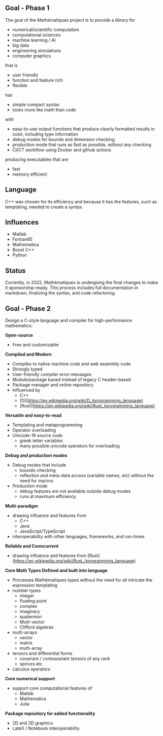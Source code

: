 ## Goal - Phase 1

The goal of the Mathématiques project is to provide a _library_ for 
* numerical/scientific computation
* computational sciences
* machine learning / AI
* big data
* engineering simulations
* computer graphics

that is
* user friendly
* function and feature rich
* flexible

has 
* simple compact syntax
* looks more like math than code

with
* easy-to-use output functions that produce clearly formatted results in color, including type information
* debug modes for bounds and dimension checking
* production mode that runs as fast as possible, without any checking
* CI/CT workflow using Docker and github actions

producing executables that are
* fast
* memory efficient

## Language

C++ was chosen for its efficiency and because it has the features, such as templating, needed to create a syntax.

## Influences

* Matlab
* Fortran95
* Mathematica
* Boost C++
* Python

## Status

Currently, in 2022, Mathématiques is undergoing the final changes to make it sponsorship-ready.  This process includes full documentation in markdown, finalizing the syntax, and code refactoring.

## Goal - Phase 2

Design a C-style language and compiler for high-performance mathematics:

**Open-source**
* Free and customizable

**Compiled and Modern**
* Compiles to native machine code and web assembly code
* Strongly typed
* User-friendly compiler error messages
* Module/package based instead of legacy C header-based
* Package manager and online repository
* Influenced by 
  * C++
  * [D](https://en.wikipedia.org/wiki/D_(programming_language)
  * [Rust](https://en.wikipedia.org/wiki/Rust_(programming_language)

**Versatile and easy-to-read**
* Templating and metaprogramming
* Operator overloading
* Unicode-16 source code 
  * greek letter variables
  * many possible unicode operators for overloading

**Debug and production modes**
* Debug modes that include 
  * bounds-checking
  * reflection and meta-data access (variable names, etc) without the need for macros
* Production mode
  * debug features are not available outside debug modes
  * runs at maximum efficiency

**Multi-paradigm**
* drawing influence and features from
  * C++
  * Java
  * JavaScript/TypeScript
* interoperability with other languages, frameworks, and run-times

**Reliable and Conncurrent**
* drawing influence and features from [Rust](https://en.wikipedia.org/wiki/Rust_(programming_language)

**Core Math Types Defined and built into language**
* Processes Mathématiques types without the need for all intricate the expression templating
* number types
  * integer
  * floating point
  * complex
  * imaginary
  * quaternion
  * Multi-vector
  * Clifford algebras
* multi-arrays
  * vector
  * matrix
  * multi-array
* tensors and differential forms
  * covariant / contravariant tensors of any rank
  * spinors etc
* calculus operators

**Core numerical support**
* support core computational features of  
  * Matlab
  * Mathematica
  * Julia

**Package repository for added functionality**
* 2D and 3D graphics
* LateX / Notebook interoperability

